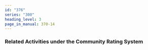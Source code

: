 ```yaml
---
id: "376"
series: "300"
heading_level: 3
page_in_manual: 370-14
---
```


### Related Activities under the Community Rating System